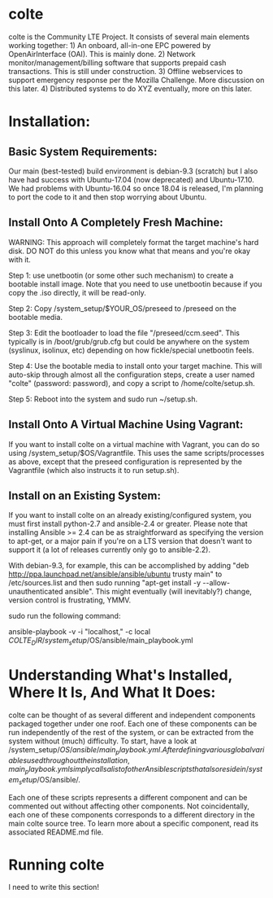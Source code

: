 # colte
colte is the Community LTE Project. It consists of several main elements working together: 1) An onboard, all-in-one EPC powered by OpenAirInterface (OAI). This is mainly done.
2) Network monitor/management/billing software that supports prepaid cash transactions. This is still under construction.
3) Offline webservices to support emergency response per the Mozilla Challenge. More discussion on this later.
4) Distributed systems to do XYZ eventually, more on this later.

# Installation:

## Basic System Requirements:
Our main (best-tested) build environment is debian-9.3 (scratch) but I also have had success with Ubuntu-17.04 (now deprecated) and Ubuntu-17.10. We had problems with Ubuntu-16.04 so once 18.04 is released, I'm planning to port the code to it and then stop worrying about Ubuntu.

## Install Onto A Completely Fresh Machine:
WARNING: This approach will completely format the target machine's hard disk. DO NOT do this unless you know what that means and you're okay with it.

Step 1: use unetbootin (or some other such mechanism) to create a bootable install image. Note that you need to use unetbootin because if you copy the .iso directly, it will be read-only.

Step 2: Copy /system_setup/$YOUR_OS/preseed to /preseed on the bootable media.

Step 3: Edit the bootloader to load the file "/preseed/ccm.seed". This typically is in /boot/grub/grub.cfg but could be anywhere on the system (syslinux, isolinux, etc) depending on how fickle/special unetbootin feels.

Step 4: Use the bootable media to install onto your target machine. This will auto-skip through almost all the configuration steps, create a user named "colte" (password: password), and copy a script to /home/colte/setup.sh.

Step 5: Reboot into the system and sudo run ~/setup.sh.

## Install Onto A Virtual Machine Using Vagrant:
If you want to install colte on a virtual machine with Vagrant, you can do so using /system_setup/$OS/Vagrantfile. This uses the same scripts/processes as above, except that the preseed configuration is represented by the Vagrantfile (which also instructs it to run setup.sh).

## Install on an Existing System:
If you want to install colte on an already existing/configured system, you must first install python-2.7 and ansible-2.4 or greater. Please note that installing Ansible >= 2.4 can be as straightforward as specifying the version to apt-get, or a major pain if you're on a LTS version that doesn't want to support it (a lot of releases currently only go to ansible-2.2).

With debian-9.3, for example, this can be accomplished by adding "deb http://ppa.launchpad.net/ansible/ansible/ubuntu trusty main" to /etc/sources.list and then sudo running "apt-get install -y --allow-unauthenticated ansible". This might eventually (will inevitably?) change, version control is frustrating, YMMV.

<!-- Once ansible-2.4 or greater is installed, look at $COLTE_DIR/system_setup/$OS/ansible/main_playbook.yml to edit the username and mysql_user variables to be whatever user you want to install the system for. You can also change the mysql_password variable here as well (HIGHLY RECOMMENDED) but note that if you do, you'll also need to change it in /configs/hss.conf. -->

sudo run the following command:

ansible-playbook -v -i "localhost," -c local $COLTE_DIR/system_setup/$OS/ansible/main_playbook.yml

# Understanding What's Installed, Where It Is, And What It Does:
colte can be thought of as several different and independent components packaged together under one roof. Each one of these components can be run independently of the rest of the system, or can be extracted from the system without (much) difficulty. To start, have a look at /system_setup/$OS/ansible/main_playbook.yml. After defining various global variables used throughout the installation, main_playbook.yml simply calls a list of other Ansible scripts that also reside in /system_setup/$OS/ansible/.

Each one of these scripts represents a different component and can be commented out without affecting other components. Not coincidentally, each one of these components corresponds to a different directory in the main colte source tree. To learn more about a specific component, read its associated README.md file.

# Running colte
I need to write this section!